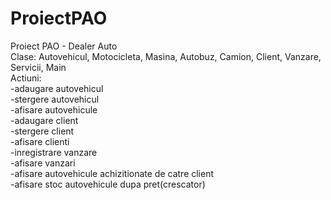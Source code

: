 # ProiectPAO
Proiect PAO - Dealer Auto  
Clase: Autovehicul, Motocicleta, Masina, Autobuz, Camion, Client, Vanzare, Servicii, Main  
Actiuni:  
-adaugare autovehicul  
-stergere autovehicul  
-afisare autovehicule  
-adaugare client  
-stergere client  
-afisare clienti  
-inregistrare vanzare  
-afisare vanzari  
-afisare autovehicule achizitionate de catre client  
-afisare stoc autovehicule dupa pret(crescator)  
